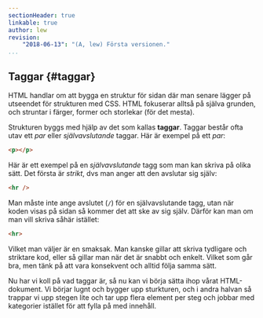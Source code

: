```yaml
---
sectionHeader: true
linkable: true
author: lew
revision:
    "2018-06-13": "(A, lew) Första versionen."
...
```

Taggar {#taggar}
---------------------------------------------------

HTML handlar om att bygga en struktur för sidan där man senare lägger på utseendet för strukturen med CSS. HTML fokuserar alltså på själva grunden, och struntar i färger, former och storlekar (för det mesta).

Strukturen byggs med hjälp av det som kallas **taggar**. Taggar består ofta utav ett *par* eller *självavslutande* taggar. Här är exempel på ett *par*:

```html
<p></p>
```

Här är ett exempel på en *självavslutande* tagg som man kan skriva på olika sätt. Det första är *strikt*, dvs man anger att den avslutar sig själv:

```html
<hr />
```

Man måste inte ange avslutet (`/`) för en självavslutande tagg, utan när koden visas på sidan så kommer det att ske av sig själv. Därför kan man om man vill skriva såhär istället:

```html
<hr>
```

Vilket man väljer är en smaksak. Man kanske gillar att skriva tydligare och striktare kod, eller så gillar man när det är snabbt och enkelt. Vilket som går bra, men tänk på att vara konsekvent och alltid följa samma sätt.

Nu har vi koll på vad taggar är, så nu kan vi börja sätta ihop vårat HTML-dokument. Vi börjar lugnt och bygger upp sturkturen, och i andra halvan så trappar vi upp stegen lite och tar upp flera element per steg och jobbar med kategorier istället för att fylla på med innehåll.
